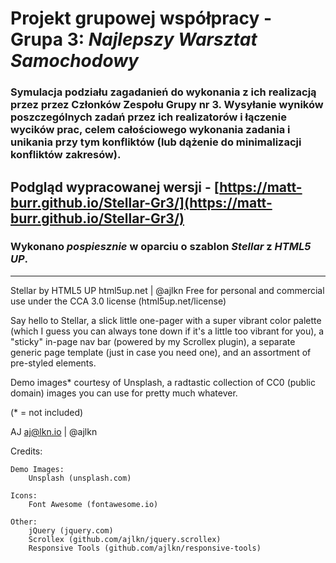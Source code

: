 # Projekt grupowej współpracy - Grupa 3: *Najlepszy Warsztat Samochodowy*

### Symulacja podziału zagadanień do wykonania z ich realizacją przez przez Członków Zespołu Grupy nr 3. Wysyłanie wyników poszczególnych zadań przez ich realizatorów i łączenie wycików prac, celem całościowego wykonania zadania i unikania przy tym konfliktów (lub dążenie do minimalizacji konfliktów zakresów).

## Podgląd wypracowanej wersji  - [https://matt-burr.github.io/Stellar-Gr3/](https://matt-burr.github.io/Stellar-Gr3/)

### Wykonano *pospiesznie* w oparciu o szablon *Stellar* z *HTML5 UP*.
-----

Stellar by HTML5 UP
html5up.net | @ajlkn
Free for personal and commercial use under the CCA 3.0 license (html5up.net/license)


Say hello to Stellar, a slick little one-pager with a super vibrant color palette (which
I guess you can always tone down if it's a little too vibrant for you), a "sticky" in-page
nav bar (powered by my Scrollex plugin), a separate generic page template (just in case
you need one), and an assortment of pre-styled elements.

Demo images* courtesy of Unsplash, a radtastic collection of CC0 (public domain) images
you can use for pretty much whatever.

(* = not included)

AJ
aj@lkn.io | @ajlkn


Credits:

	Demo Images:
		Unsplash (unsplash.com)

	Icons:
		Font Awesome (fontawesome.io)

	Other:
		jQuery (jquery.com)
		Scrollex (github.com/ajlkn/jquery.scrollex)
		Responsive Tools (github.com/ajlkn/responsive-tools)
